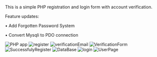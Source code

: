 This is a simple PHP registration and login form with account verification.

Feature updates:

•	Add Forgotten Password System 

•	Convert Mysqli to PDO connection

![PHP app](https://user-images.githubusercontent.com/92666389/194111556-bc9cbc95-756b-4c07-8bde-ebe2ee06e18a.png)
![register](https://user-images.githubusercontent.com/92666389/194112060-7423076b-12d1-4236-bc44-420009e8421f.png)
![verificationEmail](https://user-images.githubusercontent.com/92666389/194112141-3d983b07-7042-4dea-a3cb-84afb953a70c.png)
![VerificationForm](https://user-images.githubusercontent.com/92666389/194112159-cff013fd-6af5-4ead-9db5-93c553272f4b.png)
![SuccessfulyRegister](https://user-images.githubusercontent.com/92666389/194112235-3e871877-e99b-4119-9db1-ceadc2465aa8.png)
![DataBase](https://user-images.githubusercontent.com/92666389/194112171-43daeb06-889d-445c-99ed-45a9e93613cd.png)
![login](https://user-images.githubusercontent.com/92666389/194112196-7f5e011b-1127-4df8-8dba-fcadae0793b9.png)
![UserPage](https://user-images.githubusercontent.com/92666389/194112303-ae797de7-9a0f-4057-b26d-9766c9337695.png)

